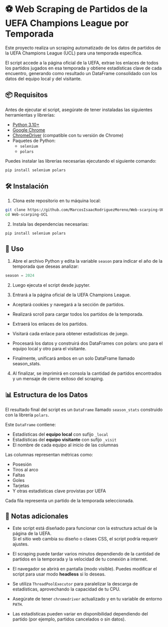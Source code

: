 # ⚽ Web Scraping de Partidos de la UEFA Champions League por Temporada

Este proyecto realiza un scraping automatizado de los datos de partidos de la UEFA Champions League (UCL) para una temporada específica.

El script accede a la página oficial de la UEFA, extrae los enlaces de todos los partidos jugados en esa temporada y obtiene estadísticas clave de cada encuentro, generando como resultado un DataFrame consolidado con los datos del equipo local y del visitante.
## 📦 Requisitos

Antes de ejecutar el script, asegúrate de tener instaladas las siguientes herramientas y librerías:

- [Python 3.10+](https://www.python.org/)
- [Google Chrome](https://www.google.com/chrome/)
- [ChromeDriver](https://sites.google.com/chromium.org/driver/) (compatible con tu versión de Chrome)
- Paquetes de Python:
  - `selenium`
  - `polars`

Puedes instalar las librerías necesarias ejecutando el siguiente comando:

```bash
pip install selenium polars
```

## 🛠️ Instalación

1. Clona este repositorio en tu máquina local:

```bash
git clone https://github.com/MarcosIsaacRodriguezMoreno/Web-scarping-UCL
cd Web-scarping-UCL
```
2. Instala las dependencias necesarias:
```bash
pip install selenium polars
```
## 🚀 Uso

1. Abre el archivo Python y edita la variable `season` para indicar el año de la temporada que deseas analizar:

```python
season = 2024
```

2. Luego ejecuta el script desde jupyter.

3. Entrará a la página oficial de la UEFA Champions League.

- Aceptará cookies y navegará a la sección de partidos.

- Realizará scroll para cargar todos los partidos de la temporada.

- Extraerá los enlaces de los partidos.

- Visitará cada enlace para obtener estadísticas de juego.

- Procesará los datos y construirá dos DataFrames con polars: uno para el equipo local y otro para el visitante.

- Finalmente, unificará ambos en un solo DataFrame llamado season_stats.

4. Al finalizar, se imprimirá en consola la cantidad de partidos encontrados y un mensaje de cierre exitoso del scraping.

## 📊 Estructura de los Datos

El resultado final del script es un `DataFrame` llamado `season_stats` construido con la librería `polars`.

Este `DataFrame` contiene:

- Estadísticas del **equipo local** con sufijo `_local`
- Estadísticas del **equipo visitante** con sufijo `_visit`
- El nombre de cada equipo al inicio de las columnas

Las columnas representan métricas como:

- Posesión
- Tiros al arco
- Faltas
- Goles
- Tarjetas
- Y otras estadísticas clave provistas por UEFA

Cada fila representa un partido de la temporada seleccionada.

## 📌 Notas adicionales

- Este script está diseñado para funcionar con la estructura actual de la página de la UEFA.  
  Si el sitio web cambia su diseño o clases CSS, el script podría requerir ajustes.

- El scraping puede tardar varios minutos dependiendo de la cantidad de partidos en la temporada y la velocidad de tu conexión a internet.

- El navegador se abrirá en pantalla (modo visible). Puedes modificar el script para usar modo **headless** si lo deseas.

- Se utiliza `ThreadPoolExecutor` para paralelizar la descarga de estadísticas, aprovechando la capacidad de tu CPU.

- Asegúrate de tener `chromedriver` actualizado y en tu variable de entorno `PATH`.

- Las estadísticas pueden variar en disponibilidad dependiendo del partido (por ejemplo, partidos cancelados o sin datos).


